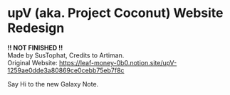 # **upV (aka. Project Coconut) Website Redesign**
**!! NOT FINISHED !!**<br>
Made by SusTophat, Credits to Artiman.<br>
Original Website: https://leaf-money-0b0.notion.site/upV-1259ae0dde3a80869ce0cebb75eb7f8c<br>

Say Hi to the new Galaxy Note.
